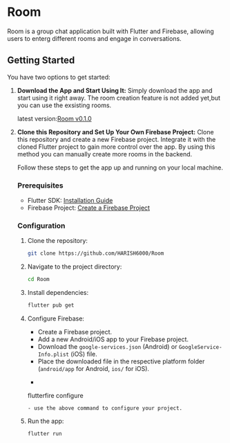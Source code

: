 # Room

Room is a group chat application built with Flutter and Firebase, allowing users to enterg different rooms and engage in conversations.


## Getting Started

You have two options to get started:

1. **Download the App and Start Using It:**
   Simply download the app and start using it right away.
   The room creation feature is not added yet,but you can use the exsisting rooms.
   
   latest version:[Room v0.1.0](https://github.com/HARISH6000/Room/releases/tag/v0.1.0)

2. **Clone this Repository and Set Up Your Own Firebase Project:**
   Clone this repository and create a new Firebase project. 
   Integrate it with the cloned Flutter project to gain more control over the app.
   By using this method you can manually create more rooms in the backend.

    Follow these steps to get the app up and running on your local machine.

    ### Prerequisites

    - Flutter SDK: [Installation Guide](https://flutter.dev/docs/get-started/install)
    - Firebase Project: [Create a Firebase Project](https://console.firebase.google.com/)

    ### Configuration

    1. Clone the repository:

        ```bash
        git clone https://github.com/HARISH6000/Room
        ```

    2. Navigate to the project directory:

        ```bash
        cd Room
        ```

    3. Install dependencies:

        ```bash
        flutter pub get
        ```

    4. Configure Firebase:
    
        - Create a Firebase project.
        - Add a new Android/iOS app to your Firebase project.
        - Download the `google-services.json` (Android) or `GoogleService-Info.plist` (iOS) file.
        - Place the downloaded file in the respective platform folder (`android/app` for Android, `ios/` for iOS).
        -  ```bash
        flutterfire configure
        ```
        - use the above command to configure your project.

    5. Run the app:

        ```bash
        flutter run
        ```

